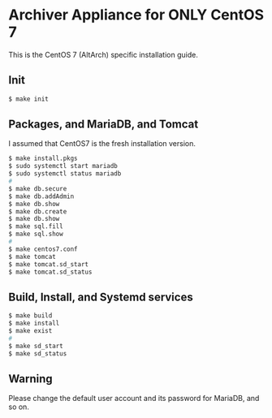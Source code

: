 # Archiver Appliance for ONLY CentOS 7

This is the CentOS 7 (AltArch) specific installation guide. 

## Init

```bash
$ make init
```

## Packages, and MariaDB, and Tomcat

I assumed that CentOS7 is the fresh installation version.

```bash
$ make install.pkgs
$ sudo systemctl start mariadb
$ sudo systemctl status mariadb
# 
$ make db.secure
$ make db.addAdmin
$ make db.show
$ make db.create
$ make db.show
$ make sql.fill
$ make sql.show
#
$ make centos7.conf
$ make tomcat
$ make tomcat.sd_start
$ make tomcat.sd_status
```

## Build, Install, and Systemd services 

```bash
$ make build
$ make install
$ make exist
#
$ make sd_start
$ make sd_status
```

## Warning

Please change the default user account and its password for MariaDB, and so on.
